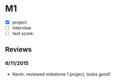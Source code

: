 # M1

- [x] project
- [ ] interview
- [ ] test score: 

## Reviews

### 6/11/2015

- Kevin: reviewed milestone 1 project, looks good!
